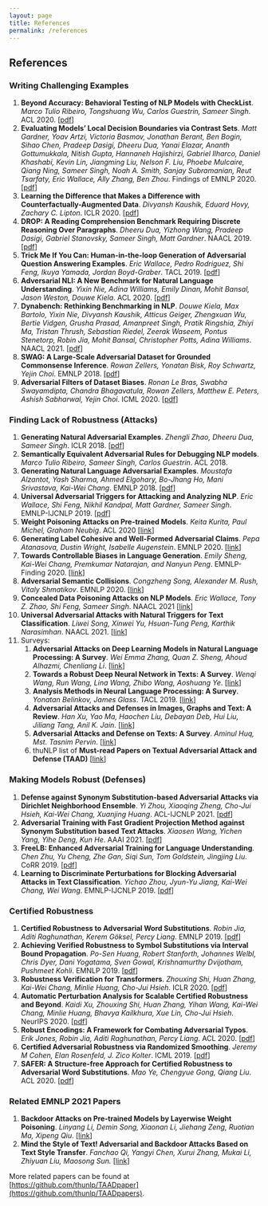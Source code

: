 ```yaml
---
layout: page
title: References 
permalink: /references
---
```



## References

### Writing Challenging Examples
1. **Beyond Accuracy: Behavioral Testing of NLP Models with CheckList**. *Marco Tulio Ribeiro, Tongshuang Wu, Carlos Guestrin, Sameer Singh*. ACL 2020. [[pdf](https://aclanthology.org/2020.acl-main.442.pdf)]
1. **Evaluating Models’ Local Decision Boundaries via Contrast Sets**. *Matt Gardner, Yoav Artzi, Victoria Basmov, Jonathan Berant, Ben Bogin, Sihao Chen, Pradeep Dasigi, Dheeru Dua, Yanai Elazar, Ananth Gottumukkala, Nitish Gupta, Hannaneh Hajishirzi, Gabriel Ilharco, Daniel Khashabi, Kevin Lin, Jiangming Liu, Nelson F. Liu, Phoebe Mulcaire, Qiang Ning, Sameer Singh, Noah A. Smith, Sanjay Subramanian, Reut Tsarfaty, Eric Wallace, Ally Zhang, Ben Zhou*. Findings of EMNLP 2020. [[pdf](https://aclanthology.org/2020.findings-emnlp.117.pdf)]
1. **Learning the Difference that Makes a Difference with Counterfactually-Augmented Data**. *Divyansh Kaushik, Eduard Hovy, Zachary C. Lipton*. ICLR 2020. [[pdf](https://arxiv.org/pdf/1909.12434.pdf)]
1. **DROP: A Reading Comprehension Benchmark Requiring Discrete Reasoning Over Paragraphs**. *Dheeru Dua, Yizhong Wang, Pradeep Dasigi, Gabriel Stanovsky, Sameer Singh, Matt Gardner*. NAACL 2019. [[pdf](https://aclanthology.org/N19-1246.pdf)]
1. **Trick Me If You Can: Human-in-the-loop Generation of Adversarial Question Answering Examples**. *Eric Wallace, Pedro Rodriguez, Shi Feng, Ikuya Yamada, Jordan Boyd-Graber*. TACL 2019. [[pdf](https://arxiv.org/pdf/1809.02701.pdf)]
1. **Adversarial NLI: A New Benchmark for Natural Language Understanding**. *Yixin Nie, Adina Williams, Emily Dinan, Mohit Bansal, Jason Weston, Douwe Kiela*. ACL 2020. [[pdf](https://aclanthology.org/2020.acl-main.441.pdf)]
1. **Dynabench: Rethinking Benchmarking in NLP**. *Douwe Kiela, Max Bartolo, Yixin Nie, Divyansh Kaushik, Atticus Geiger, Zhengxuan Wu, Bertie Vidgen, Grusha Prasad, Amanpreet Singh, Pratik Ringshia, Zhiyi Ma, Tristan Thrush, Sebastian Riedel, Zeerak Waseem, Pontus Stenetorp, Robin Jia, Mohit Bansal, Christopher Potts, Adina Williams*. NAACL 2021. [[pdf](https://aclanthology.org/2021.naacl-main.324.pdf)]
1. **SWAG: A Large-Scale Adversarial Dataset for Grounded Commonsense Inference**. *Rowan Zellers, Yonatan Bisk, Roy Schwartz, Yejin Choi*. EMNLP 2018. [[pdf](https://aclanthology.org/D18-1009.pdf)]
1. **Adversarial Filters of Dataset Biases**. *Ronan Le Bras, Swabha Swayamdipta, Chandra Bhagavatula, Rowan Zellers, Matthew E. Peters, Ashish Sabharwal, Yejin Choi*. ICML 2020. [[pdf](https://arxiv.org/pdf/2002.04108.pdf)]


### Finding Lack of Robustness (Attacks)
1. **Generating Natural Adversarial Examples**. *Zhengli Zhao, Dheeru Dua, Sameer Singh*. ICLR 2018. [[pdf](https://arxiv.org/abs/1710.11342)]
1. **Semantically Equivalent Adversarial Rules for Debugging NLP models**. *Marco Tulio Ribeiro, Sameer Singh, Carlos Guestrin*. ACL 2018.
1. **Generating Natural Language Adversarial Examples**. *Moustafa Alzantot, Yash Sharma, Ahmed Elgohary, Bo-Jhang Ho, Mani Srivastava, Kai-Wei Chang*. EMNLP 2018. [[pdf](https://www.aclweb.org/anthology/D18-1316)]
1. **Universal Adversarial Triggers for Attacking and Analyzing NLP**. *Eric Wallace, Shi Feng, Nikhil Kandpal, Matt Gardner, Sameer Singh*. EMNLP-IJCNLP 2019. [[pdf](https://aclanthology.org/D19-1221.pdf)]
2. **Weight Poisoning Attacks on Pre-trained Models**. *Keita Kurita, Paul Michel, Graham Neubig*. ACL 2020 [[link](https://arxiv.org/abs/2004.06660)]
3. **Generating Label Cohesive and Well-Formed Adversarial Claims**. *Pepa Atanasova, Dustin Wright, Isabelle Augenstein*. EMNLP 2020. [[link](https://aclanthology.org/2020.emnlp-main.256/)]
4. **Towards Controllable Biases in Language Generation**. *Emily Sheng, Kai-Wei Chang, Premkumar Natarajan, and Nanyun Peng*. EMNLP-Finding 2020. [[link](https://arxiv.org/abs/2005.00268)]
5. **Adversarial Semantic Collisions**. *Congzheng Song, Alexander M. Rush, Vitaly Shmatikov*. EMNLP 2020. [[link](https://arxiv.org/abs/2011.04743)]
6. **Concealed Data Poisoning Attacks on NLP Models**. *Eric Wallace, Tony Z. Zhao, Shi Feng, Sameer Singh*. NAACL 2021 [[link](https://arxiv.org/abs/2010.12563)]
7. **Universal Adversarial Attacks with Natural Triggers for Text Classification**. *Liwei Song, Xinwei Yu, Hsuan-Tung Peng, Karthik Narasimhan*. NAACL 2021. [[link](https://arxiv.org/abs/2005.00174)]
8. Surveys:
    1. **Adversarial Attacks on Deep Learning Models in Natural Language Processing: A Survey**. *Wei Emma Zhang, Quan Z. Sheng, Ahoud Alhazmi, Chenliang Li*. [[link](https://arxiv.org/abs/1901.06796)]
    1. **Towards a Robust Deep Neural Network in Texts: A Survey**. *Wenqi Wang, Run Wang, Lina Wang, Zhibo Wang, Aoshuang Ye*. [[link](https://arxiv.org/abs/1902.07285)]
    1. **Analysis Methods in Neural Language Processing: A Survey**. *Yonatan Belinkov, James Glass*. TACL 2019. [[link](https://aclanthology.org/Q19-1004/)]
    1. **Adversarial Attacks and Defenses in Images, Graphs and Text: A Review**. *Han Xu, Yao Ma, Haochen Liu, Debayan Deb, Hui Liu, Jiliang Tang, Anil K. Jain*. [[link](https://arxiv.org/abs/1909.08072)]
    1. **Adversarial Attacks and Defense on Texts: A Survey**. *Aminul Huq, Mst. Tasnim Pervin*. [[link](https://arxiv.org/abs/2005.14108)]
    1. thuNLP list of **Must-read Papers on Textual Adversarial Attack and Defense (TAAD)** [[link](https://github.com/thunlp/TAADpapers)]


### Making Models Robust (Defenses)
1. **Defense against Synonym Substitution-based Adversarial Attacks via Dirichlet Neighborhood Ensemble**. *Yi Zhou, Xiaoqing Zheng, Cho-Jui Hsieh, Kai-Wei Chang, Xuanjing Huang*. ACL-IJCNLP 2021. [[pdf](https://aclanthology.org/2021.acl-long.426.pdf)]
1. **Adversarial Training with Fast Gradient Projection Method against Synonym Substitution based Text Attacks**. *Xiaosen Wang, Yichen Yang, Yihe Deng, Kun He*. AAAI 2021. [[pdf](https://ojs.aaai.org/index.php/AAAI/article/view/17648/17455)] 
1. **FreeLB: Enhanced Adversarial Training for Language Understanding**. *Chen Zhu, Yu Cheng, Zhe Gan, Siqi Sun, Tom Goldstein, Jingjing Liu*. CoRR 2019. [[pdf](https://arxiv.org/pdf/1909.11764.pdf)]
1. **Learning to Discriminate Perturbations for Blocking Adversarial Attacks in Text Classification**. *Yichao Zhou, Jyun-Yu Jiang, Kai-Wei Chang, Wei Wang*. EMNLP-IJCNLP 2019. [[pdf](https://www.aclweb.org/anthology/D19-1496.pdf)]

### Certified Robustness
1. **Certified Robustness to Adversarial Word Substitutions**. *Robin Jia, Aditi Raghunathan, Kerem Göksel, Percy Liang*. EMNLP 2019. [[pdf](https://aclanthology.org/D19-1423.pdf)]
1. **Achieving Verified Robustness to Symbol Substitutions via Interval Bound Propagation**. *Po-Sen Huang, Robert Stanforth, Johannes Welbl, Chris Dyer, Dani Yogatama, Sven Gowal, Krishnamurthy Dvijotham, Pushmeet Kohli*. EMNLP 2019. [[pdf](https://aclanthology.org/D19-1419.pdf)]
1. **Robustness Verification for Transformers**. *Zhouxing Shi, Huan Zhang, Kai-Wei Chang, Minlie Huang, Cho-Jui Hsieh*. ICLR 2020. [[pdf](https://arxiv.org/pdf/2002.06622.pdf)]
1. **Automatic Perturbation Analysis for Scalable Certified Robustness and Beyond**. *Kaidi Xu, Zhouxing Shi, Huan Zhang, Yihan Wang, Kai-Wei Chang, Minlie Huang, Bhavya Kailkhura, Xue Lin, Cho-Jui Hsieh*. NeurIPS 2020. [[pdf](https://arxiv.org/pdf/2002.12920.pdf)]
1. **Robust Encodings: A Framework for Combating Adversarial Typos**. *Erik Jones, Robin Jia, Aditi Raghunathan, Percy Liang*. ACL 2020. [[pdf](https://aclanthology.org/2020.acl-main.245.pdf)]
1. **Certified Adversarial Robustness via Randomized Smoothing**. *Jeremy M Cohen, Elan Rosenfeld, J. Zico Kolter*. ICML 2019. [[pdf](https://arxiv.org/pdf/1902.02918.pdf)]
1. **SAFER: A Structure-free Approach for Certified Robustness to Adversarial Word Substitutions**. *Mao Ye, Chengyue Gong, Qiang Liu*. ACL 2020. [[pdf](https://aclanthology.org/2020.acl-main.317.pdf)]

### Related EMNLP 2021 Papers
1. **Backdoor Attacks on Pre-trained Models by Layerwise Weight Poisoning**. *Linyang Li, Demin Song, Xiaonan Li, Jiehang Zeng, Ruotian Ma, Xipeng Qiu*. [[link](https://arxiv.org/abs/2108.13888)]
2. **Mind the Style of Text! Adversarial and Backdoor Attacks Based on Text Style Transfer**. *Fanchao Qi, Yangyi Chen, Xurui Zhang, Mukai Li, Zhiyuan Liu, Maosong Sun.* [[link](https://aclanthology.org/2021.emnlp-main.374.pdf)]

More related papers can be found at [https://github.com/thunlp/TAADpaper](https://github.com/thunlp/TAADpapers).
